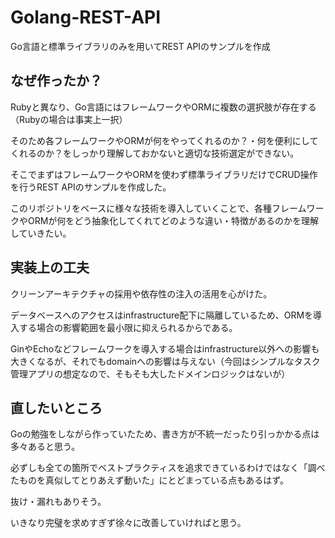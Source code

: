 # Golang-REST-API
Go言語と標準ライブラリのみを用いてREST APIのサンプルを作成

## なぜ作ったか？
Rubyと異なり、Go言語にはフレームワークやORMに複数の選択肢が存在する（Rubyの場合は事実上一択）

そのため各フレームワークやORMが何をやってくれるのか？・何を便利にしてくれるのか？をしっかり理解しておかないと適切な技術選定ができない。

そこでまずはフレームワークやORMを使わず標準ライブラリだけでCRUD操作を行うREST APIのサンプルを作成した。

このリポジトリをベースに様々な技術を導入していくことで、各種フレームワークやORMが何をどう抽象化してくれてどのような違い・特徴があるのかを理解していきたい。

## 実装上の工夫
クリーンアーキテクチャの採用や依存性の注入の活用を心がけた。

データベースへのアクセスはinfrastructure配下に隔離しているため、ORMを導入する場合の影響範囲を最小限に抑えられるからである。

GinやEchoなどフレームワークを導入する場合はinfrastructure以外への影響も大きくなるが、それでもdomainへの影響は与えない（今回はシンプルなタスク管理アプリの想定なので、そもそも大したドメインロジックはないが）

## 直したいところ
Goの勉強をしながら作っていたため、書き方が不統一だったり引っかかる点は多々あると思う。

必ずしも全ての箇所でベストプラクティスを追求できているわけではなく「調べたものを真似してとりあえず動いた」にとどまっている点もあるはず。

抜け・漏れもありそう。

いきなり完璧を求めすぎず徐々に改善していければと思う。

